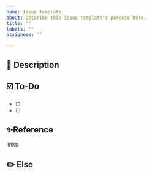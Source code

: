 ```yaml
---
name: Issue template
about: Describe this issue template's purpose here.
title: ''
labels: ''
assignees: ''

---
```


## 📃 Description

## ☑️ To-Do
- [ ]
- [ ]

## ✨Reference
links

## ✏️ Else